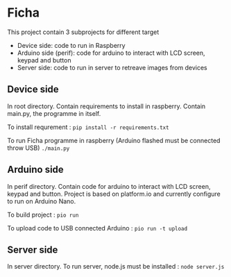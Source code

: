 # Ficha

This project contain 3 subprojects for different target
- Device side: code to run in Raspberry
- Arduino side (perif): code for arduino to interact with LCD screen, keypad and button
- Server side: code to run in server to retreave images from devices

## Device side

In root directory.
Contain requirements to install in raspberry.
Contain main.py, the programme in itself.

To install requrement :
`pip install -r requirements.txt`

To run Ficha programme in raspberry (Arduino flashed must be connected throw USB)
`./main.py`

## Arduino side

In perif directory.
Contain code for arduino to interact with LCD screen, keypad and button.
Project is based on platform.io and currently configure to run on Arduino Nano.

To build project :
`pio run`

To upload code to USB connected Arduino :
`pio run -t upload`

## Server side

In server directory.
To run server, node.js must be installed :
`node server.js`
